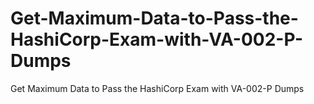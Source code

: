 # Get-Maximum-Data-to-Pass-the-HashiCorp-Exam-with-VA-002-P-Dumps
Get Maximum Data to Pass the HashiCorp Exam with VA-002-P Dumps
